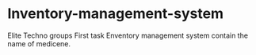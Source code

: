 # Inventory-management-system
Elite Techno groups First task
Enventory management system contain the name of medicene.
